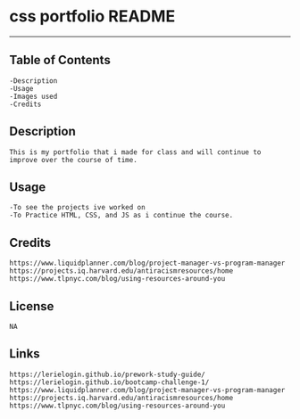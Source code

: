 # css portfolio README 
______

## Table of Contents 

    -Description
    -Usage
    -Images used
    -Credits


## Description

    This is my portfolio that i made for class and will continue to improve over the course of time.
## Usage

    -To see the projects ive worked on
    -To Practice HTML, CSS, and JS as i continue the course.


## Credits 

    https://www.liquidplanner.com/blog/project-manager-vs-program-manager
    https://projects.iq.harvard.edu/antiracismresources/home
    https://www.tlpnyc.com/blog/using-resources-around-you

## License 

    NA

## Links
    https://lerielogin.github.io/prework-study-guide/
    https://lerielogin.github.io/bootcamp-challenge-1/
    https://www.liquidplanner.com/blog/project-manager-vs-program-manager
    https://projects.iq.harvard.edu/antiracismresources/home
    https://www.tlpnyc.com/blog/using-resources-around-you